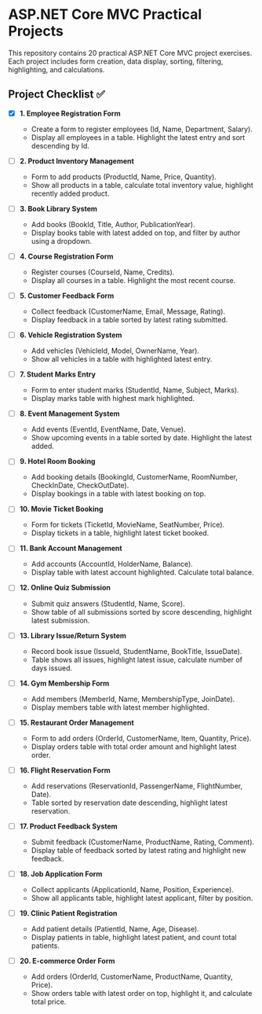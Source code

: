 # ASP.NET Core MVC Practical Projects

This repository contains 20 practical ASP.NET Core MVC project exercises.  
Each project includes form creation, data display, sorting, filtering, highlighting, and calculations.

## Project Checklist ✅

- [x] **1. Employee Registration Form**  
  - Create a form to register employees (Id, Name, Department, Salary).  
  - Display all employees in a table. Highlight the latest entry and sort descending by Id.  

- [ ] **2. Product Inventory Management**  
  - Form to add products (ProductId, Name, Price, Quantity).  
  - Show all products in a table, calculate total inventory value, highlight recently added product.  

- [ ] **3. Book Library System**  
  - Add books (BookId, Title, Author, PublicationYear).  
  - Display books table with latest added on top, and filter by author using a dropdown.  

- [ ] **4. Course Registration Form**  
  - Register courses (CourseId, Name, Credits).  
  - Display all courses in a table. Highlight the most recent course.  

- [ ] **5. Customer Feedback Form**  
  - Collect feedback (CustomerName, Email, Message, Rating).  
  - Display feedback in a table sorted by latest rating submitted.  

- [ ] **6. Vehicle Registration System**  
  - Add vehicles (VehicleId, Model, OwnerName, Year).  
  - Show all vehicles in a table with highlighted latest entry.  

- [ ] **7. Student Marks Entry**  
  - Form to enter student marks (StudentId, Name, Subject, Marks).  
  - Display marks table with highest mark highlighted.  

- [ ] **8. Event Management System**  
  - Add events (EventId, EventName, Date, Venue).  
  - Show upcoming events in a table sorted by date. Highlight the latest added.  

- [ ] **9. Hotel Room Booking**  
  - Add booking details (BookingId, CustomerName, RoomNumber, CheckInDate, CheckOutDate).  
  - Display bookings in a table with latest booking on top.  

- [ ] **10. Movie Ticket Booking**  
  - Form for tickets (TicketId, MovieName, SeatNumber, Price).  
  - Display tickets in a table, highlight latest ticket booked.  

- [ ] **11. Bank Account Management**  
  - Add accounts (AccountId, HolderName, Balance).  
  - Display table with latest account highlighted. Calculate total balance.  

- [ ] **12. Online Quiz Submission**  
  - Submit quiz answers (StudentId, Name, Score).  
  - Show table of all submissions sorted by score descending, highlight latest submission.  

- [ ] **13. Library Issue/Return System**  
  - Record book issue (IssueId, StudentName, BookTitle, IssueDate).  
  - Table shows all issues, highlight latest issue, calculate number of days issued.  

- [ ] **14. Gym Membership Form**  
  - Add members (MemberId, Name, MembershipType, JoinDate).  
  - Display members table with latest member highlighted.  

- [ ] **15. Restaurant Order Management**  
  - Form to add orders (OrderId, CustomerName, Item, Quantity, Price).  
  - Display orders table with total order amount and highlight latest order.  

- [ ] **16. Flight Reservation Form**  
  - Add reservations (ReservationId, PassengerName, FlightNumber, Date).  
  - Table sorted by reservation date descending, highlight latest reservation.  

- [ ] **17. Product Feedback System**  
  - Submit feedback (CustomerName, ProductName, Rating, Comment).  
  - Display table of feedback sorted by latest rating and highlight new feedback.  

- [ ] **18. Job Application Form**  
  - Collect applicants (ApplicationId, Name, Position, Experience).  
  - Show all applicants table, highlight latest applicant, filter by position.  

- [ ] **19. Clinic Patient Registration**  
  - Add patient details (PatientId, Name, Age, Disease).  
  - Display patients in table, highlight latest patient, and count total patients.  

- [ ] **20. E-commerce Order Form**  
  - Add orders (OrderId, CustomerName, ProductName, Quantity, Price).  
  - Show orders table with latest order on top, highlight it, and calculate total price.  
